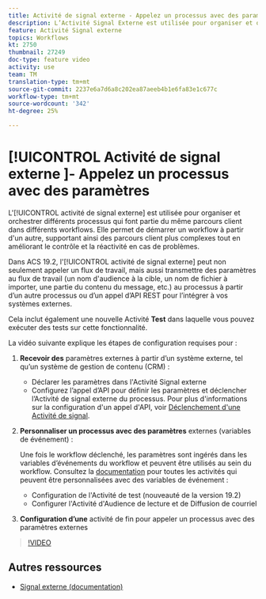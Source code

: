 ```yaml
---
title: Activité de signal externe - Appelez un processus avec des paramètres
description: L’Activité Signal Externe est utilisée pour organiser et orchestrer différents processus qui font partie du même parcours client dans différents workflows. Elle permet de démarrer un workflow à partir d'un autre, supportant ainsi des parcours client plus complexes tout en améliorant le contrôle et la réactivité en cas de problèmes.
feature: Activité Signal externe
topics: Workflows
kt: 2750
thumbnail: 27249
doc-type: feature video
activity: use
team: TM
translation-type: tm+mt
source-git-commit: 2237e6a7d6a8c202ea87aeeb4b1e6fa83e1c677c
workflow-type: tm+mt
source-wordcount: '342'
ht-degree: 25%

---
```



# [!UICONTROL Activité de signal externe  ]- Appelez un processus avec des paramètres

L&#39;[!UICONTROL activité de signal externe] est utilisée pour organiser et orchestrer différents processus qui font partie du même parcours client dans différents workflows. Elle permet de démarrer un workflow à partir d&#39;un autre, supportant ainsi des parcours client plus complexes tout en améliorant le contrôle et la réactivité en cas de problèmes.

Dans ACS 19.2, l&#39;[!UICONTROL activité de signal externe] peut non seulement appeler un flux de travail, mais aussi transmettre des paramètres au flux de travail (un nom d&#39;audience à la cible, un nom de fichier à importer, une partie du contenu du message, etc.) au processus à partir d’un autre processus ou d’un appel d’API REST pour l’intégrer à vos systèmes externes.

Cela inclut également une nouvelle Activité **Test** dans laquelle vous pouvez exécuter des tests sur cette fonctionnalité.

La vidéo suivante explique les étapes de configuration requises pour :

1. **Recevoir des** paramètres externes à partir d’un système externe, tel qu’un système de gestion de contenu (CRM) :

   * Déclarer les paramètres dans l&#39;Activité Signal externe
   * Configurez l’appel d’API pour définir les paramètres et déclencher l’Activité de signal externe du processus. Pour plus d&#39;informations sur la configuration d&#39;un appel d&#39;API, voir [Déclenchement d&#39;une Activité de signal](https://docs.campaign.adobe.com/doc/standard/en/api/ACS_API.html#triggering-a-signal-activity).

1. **Personnaliser un processus avec des paramètres**  externes (variables de événement) :

   Une fois le workflow déclenché, les paramètres sont ingérés dans les variables d’événements du workflow et peuvent être utilisés au sein du workflow. Consultez la [documentation](https://helpx.adobe.com/campaign/standard/automating/using/calling-a-workflow-with-external-parameters.html) pour toutes les activités qui peuvent être personnalisées avec des variables de événement :

   * Configuration de l&#39;Activité de test (nouveauté de la version 19.2)
   * Configurer l&#39;Activité d&#39;Audience de lecture et de Diffusion de courriel

1. **Configuration d’une** activité de fin pour appeler un processus avec des paramètres externes

>[!VIDEO](https://video.tv.adobe.com/v/27249/?quality=12)

## Autres ressources

* [Signal externe (documentation)](https://experienceleague.adobe.com/docs/campaign-standard/using/managing-processes-and-data/calling-workflow-external-parameters/calling-a-workflow-with-external-parameters.html)
